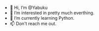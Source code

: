 - 👋 Hi, I’m @Yabuku
- 👀 I’m interested in pretty much everthing.
- 🌱 I’m currently learning Python.
- 📫 Don't reach me out.

<!---
Yabuku-xD/Yabuku-xD is a ✨ special ✨ repository because its `README.md` (this file) appears on your GitHub profile.
You can click the Preview link to take a look at your changes.
--->
